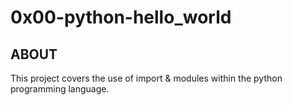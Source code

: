 # 0x00-python-hello_world

## ABOUT

This project covers the use of import & modules within the python programming language.